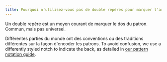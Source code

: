 ```yaml
---
title: Pourquoi n'utilisez-vous pas de double repères pour marquer l'arrière du patron ?
---
```


Un double repère est un moyen courant de marquer le dos du patron. Commun, mais pas universel.

Différentes parties du monde ont des conventions ou des traditions différentes sur la façon d'encoder les patrons. To avoid confusion, we use a differently styled notch to indicate the back, as detailed in [our pattern notation guide][1].

[1]: /docs/various/notation/
